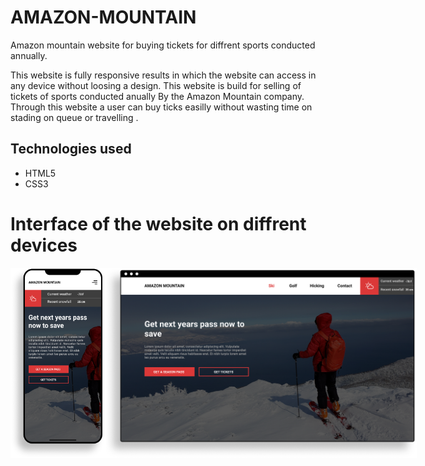 # AMAZON-MOUNTAIN
Amazon mountain website for buying tickets for diffrent sports conducted annually.

This website is fully responsive results in which the website can access in any device without loosing a design. This website is build for selling of tickets of sports conducted anually By the Amazon Mountain company.
Through this website a user can buy ticks easilly without wasting time on stading on queue or travelling .

## Technologies used
* HTML5
* CSS3

# Interface of the website on diffrent devices
<div style="display:flex" >
<img src="https://github.com/Sagarnaikg/AMAZON-MOUNTAIN/blob/master/iPhone%2011%20Pro%20Max.png" width=150px/>
<img src="https://github.com/Sagarnaikg/AMAZON-MOUNTAIN/blob/master/Broswer%20Window.png" width=500px />
  </div>

